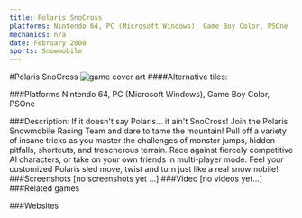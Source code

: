 ```yaml
---
title: Polaris SnoCross
platforms: Nintendo 64, PC (Microsoft Windows), Game Boy Color, PSOne
mechanics: n/a
date: February 2000
sports: Snowmobile
---
```

#Polaris SnoCross
![game cover art](//images.igdb.com/igdb/image/upload/t_cover_big/tj17kdfpyzmkz5rlg7r3.jpg "Logo Title Text 1")
####Alternative tiles:

###Platforms
Nintendo 64, PC (Microsoft Windows), Game Boy Color, PSOne

###Description:
If it doesn't say Polaris... it ain't SnoCross! Join the Polaris Snowmobile Racing Team and dare to tame the mountain! Pull off a variety of insane tricks as you master the challenges of monster jumps, hidden pitfalls, shortcuts, and treacherous terrain. Race against fiercely competitive AI characters, or take on your own friends in multi-player mode. Feel your customized Polaris sled move, twist and turn just like a real snowmobile!
###Screenshots
[no screenshots yet ...]
###Video
[no videos yet...]
###Related games

###Websites

